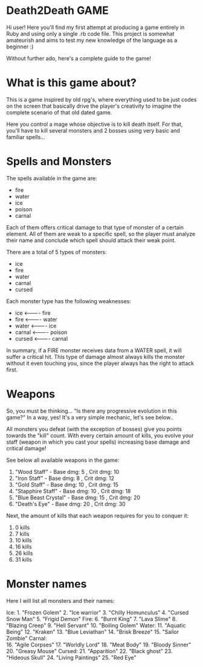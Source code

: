 # Death2Death GAME

Hi user! Here you'll find my first attempt at producing a game entirely in Ruby and using only a single .rb code file.
This project is somewhat amateurish and aims to test my new knowledge of the language as a beginner :)

Without further ado, here's a complete guide to the game!

# What is this game about?

This is a game inspired by old rpg's, where everything used to be just codes on the screen that basically drive the player's creativity to imagine the complete scenario of that old dated game.

Here you control a mage whose objective is to kill death itself. For that, you'll have to kill several monsters and 2 bosses using very basic and familiar spells...

# Spells and Monsters

The spells available in the game are:
- fire
- water
- ice
- poison
- carnal

Each of them offers critical damage to that type of monster of a certain element. 
All of them are weak to a specific spell, so the player must analyze their name and conclude which spell should attack their weak point.

There are a total of 5 types of monsters:
- ice
- fire
- water
- carnal
- cursed

Each monster type has the following weaknesses:
- ice <---- fire
- fire <---- water
- water <---- ice
- carnal <---- poison
- cursed <---- carnal

In summary, if a FIRE monster receives data from a WATER spell, it will suffer a critical hit. 
This type of damage almost always kills the monster without it even touching you, since the player always has the right to attack first.

# Weapons

So, you must be thinking... "Is there any progressive evolution in this game?"
In a way, yes! It's a very simple mechanic, let's see below..

All monsters you defeat (with the exception of bosses) give you points towards the "kill" count.
With every certain amount of kills, you evolve your staff (weapon in which you cast your spells) increasing base damage and critical damage!

See below all available weapons in the game:

1. "Wood Staff" - Base dmg: 5 , Crit dmg: 10
2. "Iron Staff" - Base dmg: 8 , Crit dmg: 12
3. "Gold Staff" - Base dmg: 10 , Crit dmg: 15
4. "Stapphire Staff" - Base dmg: 10 , Crit dmg: 18
5. "Blue Beast Crystal" - Base dmg: 15 , Crit dmg: 20
6. "Death's Eye" - Base dmg: 20 , Crit dmg: 30

Next, the amount of kills that each weapon requires for you to conquer it:

1. 0 kills
2. 7 kills
3. 10 kills
4. 16 kills
5. 26 kills
6. 31 kills

# Monster names

Here I will list all monsters and their names:

Ice: 
    1. "Frozen Golem"
    2. "Ice warrior"
    3. "Chilly Homunculus"
    4. "Cursed Snow Man"
    5. "Frigid Demon"
Fire:
    6. "Burnt King"
    7. "Lava Slime"
    8. "Blazing Creep"
    9. "Hell Servant"
    10. "Boiling Golem"
Water:
    11. "Aquatic Being"
    12. "Kraken"
    13. "Blue Leviathan"
    14. "Brisk Breeze"
    15. "Sailor Zombie"
Carnal:    
    16. "Agile Corpses"
    17. "Worldly Lord"
    18. "Meat Body"
    19. "Bloody Sinner"
    20. "Greasy Mouse"
Cursed:
    21. "Apparition"
    22. "Black ghost"
    23. "Hideous Skull"
    24. "Living Paintings"
    25. "Red Eye"






